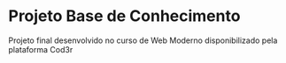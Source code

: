 # Projeto Base de Conhecimento

Projeto final desenvolvido no curso de Web Moderno disponibilizado pela plataforma Cod3r
